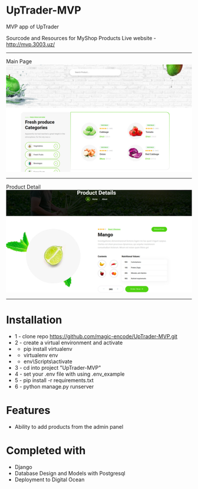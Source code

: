 # UpTrader-MVP
MVP app of UpTrader

Sourcode and Resources for MyShop Products
Live website - http://mvp.3003.uz/
<hr>
Main Page
<img src="/media/img1.jpg">
<hr>
Product Detail
<img src="/media/img2.jpg">
<hr>

# Installation
* 1 - clone repo https://github.com/magic-encode/UpTrader-MVP.git
* 2 - create a virtual environment and activate
*  - pip install virtualenv
*  - virtualenv env
*  - env\Scripts\activate
* 3 - cd into project "UpTrader-MVP"
* 4 - set your .env file with using .env_example
* 5 - pip install -r requirements.txt
* 6 - python manage.py runserver


# Features
* Ability to add products from the admin panel


# Completed with
* Django 
* Database Design and Models with Postgresql
* Deployment to Digital Ocean